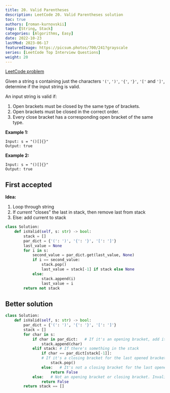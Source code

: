 ```yaml
---
title: 20. Valid Parentheses
description: LeetCode 20. Valid Parentheses solution
toc: true
authors: [roman-kurnovskii]
tags: [String, Stack]
categories: [Algorithms, Easy]
date: 2022-10-23
lastMod: 2023-06-17
featuredImage: https://picsum.photos/700/241?grayscale
series: [LeetCode Top Interview Questions]
weight: 20
---
```


[LeetCode problem](https://leetcode.com/problems/valid-parentheses/)

Given a string s containing just the characters `'('`, `')'`, `'{'`, `'}'`, `'['` and `']'`, determine if the input string is valid.

An input string is valid if:

1. Open brackets must be closed by the same type of brackets.
2. Open brackets must be closed in the correct order.
3. Every close bracket has a corresponding open bracket of the same type.

**Example 1:**

    Input: s = "()[]{}"
    Output: true

**Example 2:**

    Input: s = "()[]{}"
    Output: true

## First accepted

**Idea:**

1. Loop through string
2. If *current* "closes" the last in stack, then remove last from stack
3. Else: add current to stack

```python
class Solution:
    def isValid(self, s: str) -> bool:
        stack = []
        par_dict = {'(': ')', '{': '}', '[': ']'}
        last_value = None
        for i in s:
            second_value = par_dict.get(last_value, None)
            if i == second_value:
                stack.pop()
                last_value = stack[-1] if stack else None
            else:
                stack.append(i)
                last_value = i
        return not stack
```

## Better solution

```python
class Solution:
    def isValid(self, s: str) -> bool:
        par_dict = {'(': ')', '{': '}', '[': ']'}
        stack = []
        for char in s:
            if char in par_dict:   # If it's an opening bracket, add it to the stack
                stack.append(char)
            elif stack: # If there's something in the stack
                if char == par_dict[stack[-1]]:
                # If it's a closing bracket for the last opened bracket, remove it from the stack.
                    stack.pop()
                else:   # It's not a closing bracket for the last opened bracket. Invalid string.
                    return False
            else:   # Not an opening bracket or closing bracket. Invalid string.
                return False
        return stack == []
```
